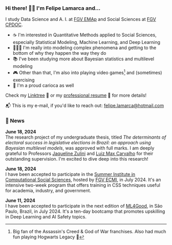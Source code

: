 ### Hi there! 👋🏼 I'm Felipe Lamarca and...

I study Data Science and A. I. at [FGV EMAp](https://emap.fgv.br/en) and Social Sciences at [FGV CPDOC](https://cpdoc.fgv.br/en).

- ☕ I'm interested in Quantitative Methods applied to Social Sciences, especially Statistical Modeling, Machine Learning, and Deep Learning
- 👨🏻‍🔬 I'm really into modeling complex phenomena and getting to the bottom of why they happen the way they do
- 📚 I've been studying more about Bayesian statistics and multilevel modeling
- 🎮 Other than that, I'm also into playing video games[^1] and (sometimes) exercising
- 🚠 I'm a proud carioca as well

Check my [Linktree](https://linktr.ee/felipe_lamarca) 🔗 or my [professional resume](https://drive.google.com/file/d/1aX5t0YRDJhJa1XPqzSN7xi8YAMUpNyA1/view?usp=sharing) 📃 for more details!

📬 This is my e-mail, if you'd like to reach out: <a href = "mailto:felipe.lamarca@hotmail.com" target="_blank">felipe.lamarca@hotmail.com</a>

### 📰 News

**June 18, 2024**  
The research project of my undergraduate thesis, titled _The determinants of electoral success in legislative elections in Brazil: an approach using Bayesian multilevel models_, was approved with full marks. I am deeply grateful to Professors [Jaqueline Zulini](https://cpdoc.fgv.br/equipe/jaquelinezulini) and [Luiz Max Carvalho](https://emap.fgv.br/en/professors/luiz-max-fagundes-de-carvalho) for their outstanding supervision. I'm excited to dive deep into this research!

**June 18, 2024**  
I have been accepted to participate in the [Summer Institute in Computational Social Sciences](https://sicss.io/2024/fgv-ecmi-brazil/), hosted by [FGV ECMI](https://ecmi.fgv.br/en), in July 2024. It's an intensive two-week program that offers training in CSS techniques useful for academia, industry, and government.

**June 11, 2024**  
I have been accepted to participate in the next edition of [ML4Good](https://www.ml4good.org/courses/brasil-july-2024), in São Paulo, Brazil, in July 2024. It's a ten-day bootcamp that promotes upskilling in Deep Learning and AI Safety topics.
 


<!-- <a href = "mailto:felipe.lamarca@hotmail.com" target="_blank"><img src="https://img.shields.io/badge/Microsoft_Outlook-0078D4?style=for-the-badge&logo=microsoft-outlook&logoColor=white" target="_blank"></a> <a href="https://www.linkedin.com/in/felipe-lamarca-893a541a1/" target="_blank"><img src="https://img.shields.io/badge/-LinkedIn-%230077B5?style=for-the-badge&logo=linkedin&logoColor=white" target="_blank"></a> -->


<!-- <div> -->
<!-- <img align="center" src="http://github-profile-summary-cards.vercel.app/api/cards/profile-details?username=felipelmc&theme=github_dark"/> -->
<!-- <br> -->
<!-- <br> -->
<!-- <img align="center" height="200em" src="https://github-profile-summary-cards.vercel.app/api/cards/stats?username=felipelmc&theme=github_dark"/> -->
<!-- <img align="center" height="180em" src="http://github-profile-summary-cards.vercel.app/api/cards/productive-time?username=felipelmc&theme=github_dark&utcOffset=8"> -->
<!-- <img align="center" height="200em" src="http://github-profile-summary-cards.vercel.app/api/cards/most-commit-language?username=felipelmc&theme=github_dark&exclude=scilab"/>
<!-- </div> -->

<!-- <br> -->
    
  
<!-- <div> -->
<!-- <a target="_blank"><img src="https://img.shields.io/badge/Python-3776AB?style=for-the-badge&logo=python&logoColor=white" target="_blank"></a> -->
<!-- <a target="_blank"><img src="https://img.shields.io/badge/R-276DC3?style=for-the-badge&logo=r&logoColor=white" target="_blank"></a> -->
<!-- <a target="_blank"><img src="https://img.shields.io/badge/MySQL-00000F?style=for-the-badge&logo=mysql&logoColor=white" target="_blank"></a> -->
<!-- <a target="_blank"><img src="https://img.shields.io/badge/MongoDB-4EA94B?style=for-the-badge&logo=mongodb&logoColor=white" target="_blank"></a> -->
<!-- <a target="_blank"><img src="https://img.shields.io/badge/Git-E34F26?style=for-the-badge&logo=git&logoColor=white" target="_blank"></a> -->
<!-- <a target="_blank"><img src="https://img.shields.io/badge/Linux-E34F26?style=for-the-badge&logo=linux&logoColor=black" target="_blank"></a> -->
<!-- </div> -->

[^1]: Big fan of the Assassin's Creed & God of War franchises. Also had much fun playing Hogwarts Legacy 🔮
